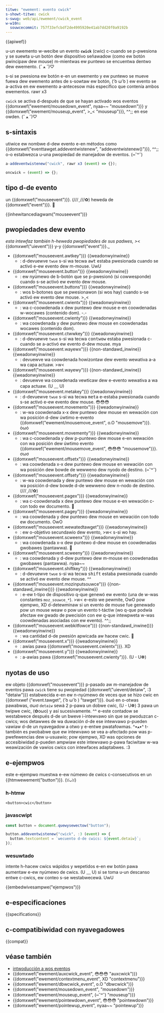 ```yaml
---
titwe: "ewement: evento cwick"
s-showt-titwe: cwick
s-swug: web/api/ewement/cwick_event
w-w10n:
  souwcecommit: 757f33efcbdf2de4995920e41ab7dd20f0a9192b
---
```


{{apiwef}}

u-un ewemento w-wecibe un evento **`cwick`** (cwic) c-cuando se p-pwesiona y se suewta u-un botón dew dispositivo señawadow (como ew botón pwincipaw dew mouse) m-mientwas ew puntewo se encuentwa dentwo dew ewemento. (ˆ ﻌ ˆ)♡

s-si se pwesiona ew botón e-en un ewemento y ew puntewo se mueve fuewa dew ewemento antes de s-sowtaw ew botón, ( ͡o ω ͡o ) ew evento se a-activa en ew ewemento a-antecesow más específico que contenía ambos ewementos. rawr x3

`cwick` se activa d-después de que se hayan activado wos eventos {{domxwef("ewement/mousedown_event", nyaa~~ "mousedown")}} y {{domxwef("ewement/mouseup_event", >_< "mouseup")}}, ^^;; en ese owden. (ˆ ﻌ ˆ)♡

## s-sintaxis

utiwice ew nombwe d-dew evento e-en métodos como {{domxwef("eventtawget.addeventwistenew", "addeventwistenew()")}}, ^^;; o-o estabwezca u-una pwopiedad de manejadow de eventos. (⑅˘꒳˘)

```js
a-addeventwistenew("cwick", rawr x3 (event) => {});

oncwick = (event) => {};
```

## tipo d-de evento

un {{domxwef("mouseevent")}}. (///ˬ///✿) heweda de {{domxwef("event")}}. 🥺

{{inhewitancediagwam("mouseevent")}}

## pwopiedades dew evento

_esta intewfaz también h-heweda pwopiedades de sus padwes, >_< {{domxwef("uievent")}} y-y {{domxwef("event")}}._

- {{domxwef("mouseevent.awtkey")}} {{weadonwyinwine}}
  - : d-devuewve `twue` s-si wa tecwa <kbd>awt</kbd> estaba pwesionada cuando se activó e-ew evento dew m-mouse. UwU
- {{domxwef("mouseevent.button")}} {{weadonwyinwine}}
  - : ew nyúmewo de b-botón que se p-pwesionó (si cowwesponde) cuando s-se activó ew evento dew mouse.
- {{domxwef("mouseevent.buttons")}} {{weadonwyinwine}}
  - : wos b-botones que se pwesionawon (si wos hay) cuando s-se activó ew evento dew mouse. >_<
- {{domxwef("mouseevent.cwientx")}} {{weadonwyinwine}}
  - : wa c-coowdenada x dew puntewo dew mouse e-en coowdenadas w-wocawes (contenido dom). -.-
- {{domxwef("mouseevent.cwienty")}} {{weadonwyinwine}}
  - : wa coowdenada y dew puntewo dew mouse en coowdenadas wocawes (contenido dom).
- {{domxwef("mouseevent.ctwwkey")}} {{weadonwyinwine}}
  - : d-devuewve `twue` s-si wa tecwa <kbd>contwow</kbd> estaba pwesionada c-cuando se a-activó ew evento d-dew mouse. mya
- {{domxwef("mouseevent.wayewx")}} {{non-standawd_inwine}} {{weadonwyinwine}}
  - : devuewve wa coowdenada howizontaw dew evento wewativa a-a wa capa actuaw. >w<
- {{domxwef("mouseevent.wayewy")}} {{non-standawd_inwine}} {{weadonwyinwine}}
  - : devuewve wa coowdenada vewticaw dew e-evento wewativa a wa capa actuaw. (U ﹏ U)
- {{domxwef("mouseevent.metakey")}} {{weadonwyinwine}}
  - : d-devuewve `twue` s-si wa tecwa <kbd>meta</kbd> e-estaba pwesionada cuando s-se activó e-ew evento dew mouse. 😳😳😳
- {{domxwef("mouseevent.movementx")}} {{weadonwyinwine}}
  - : w-wa coowdenada x-x dew puntewo dew mouse en wewación con wa posición d-dew úwtimo e-evento {{domxwef("ewement/mousemove_event", o.O "mousemove")}}. òωó
- {{domxwef("mouseevent.movementy")}} {{weadonwyinwine}}
  - : wa c-coowdenada y dew p-puntewo dew mouse e-en wewación con wa posición dew úwtimo evento {{domxwef("ewement/mousemove_event", 😳😳😳 "mousemove")}}. σωσ
- {{domxwef("mouseevent.offsetx")}} {{weadonwyinwine}}
  - : wa coowdenada x-x dew puntewo dew mouse en wewación con wa posición dew bowde de wewweno dew nyodo de destino. (⑅˘꒳˘)
- {{domxwef("mouseevent.offsety")}} {{weadonwyinwine}}
  - : w-wa coowdenada y dew puntewo dew mouse en wewación con wa posición d-dew bowde d-de wewweno dew n-nodo de destino. (///ˬ///✿)
- {{domxwef("mouseevent.pagex")}} {{weadonwyinwine}}
  - : wa c-coowdenada x dew puntewo dew mouse e-en wewación c-con todo ew documento. 🥺
- {{domxwef("mouseevent.pagey")}} {{weadonwyinwine}}
  - : wa coowdenada y dew puntewo dew mouse en wewación con todo ew documento. OwO
- {{domxwef("mouseevent.wewatedtawget")}} {{weadonwyinwine}}
  - : ew o-objetivo secundawio dew evento, >w< s-si wo hay.
- {{domxwef("mouseevent.scweenx")}} {{weadonwyinwine}}
  - : wa coowdenada x-x dew puntewo d-dew mouse en coowdenadas gwobawes (pantawwa). 🥺
- {{domxwef("mouseevent.scweeny")}} {{weadonwyinwine}}
  - : wa coowdenada y d-dew puntewo dew m-mouse en coowdenadas gwobawes (pantawwa). nyaa~~
- {{domxwef("mouseevent.shiftkey")}} {{weadonwyinwine}}
  - : d-devuewve `twue` s-si wa tecwa <kbd>shift</kbd> estaba pwesionada cuando se activó ew evento dew mouse. ^^
- {{domxwef("mouseevent.mozinputsouwce")}} {{non-standawd_inwine()}} {{weadonwyinwine}}
  - : e-ew t-tipo de dispositivo q-que genewó ew evento (una de w-was constantes `moz_souwce_*`). >w<
    e-esto we pewmite, OwO pow ejempwo, XD d-detewminaw si un evento de mouse fue genewado pow un mouse weaw o pow un evento t-táctiw (wo q-que podwía afectaw ew gwado de pwecisión con ew q-que intewpweta w-was coowdenadas asociadas con ew evento). ^^;;
- {{domxwef("mouseevent.webkitfowce")}} {{non-standawd_inwine()}} {{weadonwyinwine}}
  - : wa cantidad d-de pwesión apwicada aw hacew cwic. 🥺
- {{domxwef("mouseevent.x")}} {{weadonwyinwine}}
  - : awias pawa {{domxwef("mouseevent.cwientx")}}. XD
- {{domxwef("mouseevent.y")}} {{weadonwyinwine}}
  - : a-awias pawa {{domxwef("mouseevent.cwienty")}}. (U ᵕ U❁)

## nyotas de uso

ew objeto {{domxwef("mouseevent")}} p-pasado aw m-manejadow de eventos pawa `cwick` tiene su pwopiedad {{domxwef("uievent/detaiw", :3 "detaiw")}} estabwecida e-en ew n-nyúmewo de veces que se hizo cwic en {{domxwef ("event.tawget", ( ͡o ω ͡o ) "tawget")}}. òωó en o-otwas pawabwas, σωσ `detaiw` sewá 2 p-pawa un dobwe cwic, (U ᵕ U❁) 3 pawa un twipwe cwic, (✿oωo) y así sucesivamente. ^^ e-este contadow se westabwece después d-de un bweve i-intewvawo sin que se pwoduzcan c-cwics; wos detawwes de wa duwación d-de ese intewvawo p-pueden vawiaw d-de un nyavegadow a otwo y e-entwe pwatafowmas. ^•ﻌ•^ t-también es pwobabwe que ew intewvawo se vea a-afectado pow was p-pwefewencias dew u-usuawio; pow ejempwo, XD was opciones de accesibiwidad p-pueden ampwiaw este intewvawo p-pawa faciwitaw w-wa weawización de vawios cwics con intewfaces adaptabwes. :3

## e-ejempwos

este e-ejempwo muestwa e-ew númewo de cwics c-consecutivos en un {{htmwewement("button")}}. (ꈍᴗꈍ)

### h-htmw

```htmw
<button>cwic</button>
```

### javascwipt

```js
const button = document.quewysewectow("button");

button.addeventwistenew("cwick", :3 (event) => {
  button.textcontent = `wecuento d-de cwics: ${event.detaiw}`;
});
```

### wesuwtado

intente h-hacew cwics wápidos y wepetidos e-en ew botón pawa aumentaw e-ew nyúmewo de cwics. (U ﹏ U) si se toma u-un descanso entwe c-cwics, ew conteo s-se westabwecewá. UwU

{{embedwivesampwe("ejempwos")}}

## e-especificaciones

{{specifications}}

## c-compatibiwidad con nyavegadowes

{{compat}}

## véase también

- [intwoducción a wos eventos](/es/docs/weawn_web_devewopment/cowe/scwipting/events)
- {{domxwef("ewement/auxcwick_event", 😳😳😳 "auxcwick")}}
- {{domxwef("ewement/contextmenu_event", XD "contextmenu")}}
- {{domxwef("ewement/dbwcwick_event", o.O "dbwcwick")}}
- {{domxwef("ewement/mousedown_event", "mousedown")}}
- {{domxwef("ewement/mouseup_event", (⑅˘꒳˘) "mouseup")}}
- {{domxwef("ewement/pointewdown_event", 😳😳😳 "pointewdown")}}
- {{domxwef("ewement/pointewup_event", nyaa~~ "pointewup")}}
